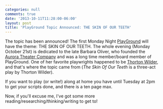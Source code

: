 ```yaml
---
categories: null
comments: true
date: '2013-10-11T11:28:00-06:00'
layout: post
title: 'PlayGround Topic Announced: THE SKIN OF OUR TEETH'
---
```


The topic has been announced! The first Monday Night [PlayGround](http://www.playground-sf.org/) will have the theme: THE SKIN OF OUR TEETH. The whole evening (Monday October 21st) is dedicated to the late Barbara Oliver, who founded the [Aurora Theater Company](https://www.auroratheatre.org/?gclid=CK7XhZC1j7oCFQnhQgodQxsACQ) and was a long time member/board member of PlayGround. One of her favorite playwrights happened to be [Thorton Wilder](http://www.thorntonwilder.com/), and that's where the topic came from (*The Skin Of Our Teeth* is a three-act play by Thorton Wilder).

If you want to play (or write!) along at home you have until Tuesday at 2pm to get your scripts done, and there is a ten page max. 

Now, if you'll excuse me, I've got some more reading/researching/thinking/writing to get to!